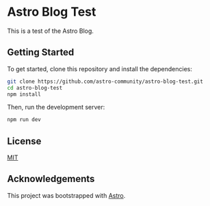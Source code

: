 # Astro Blog Test

This is a test of the Astro Blog.

## Getting Started

To get started, clone this repository and install the dependencies:

```bash
git clone https://github.com/astro-community/astro-blog-test.git
cd astro-blog-test
npm install
```

Then, run the development server:

```bash
npm run dev
```

## License

[MIT](LICENSE)

## Acknowledgements

This project was bootstrapped with [Astro](https://astro.build/).
